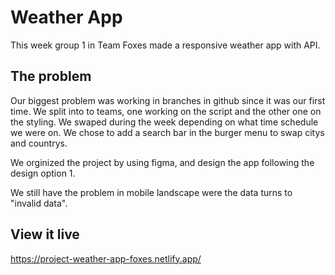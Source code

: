 # Weather App

This week group 1 in Team Foxes made a responsive weather app with API.
## The problem

Our biggest problem was working in branches in github since it was our first time.
We split into to teams, one working on the script and the other one on the styling. We swaped during the week depending on what time schedule we were on. We chose to add a search bar in the burger menu to swap citys and countrys.

We orginized the project by using figma, and design the app following the design option 1.

We still have the problem in mobile landscape were the data turns to "invalid data".

## View it live

https://project-weather-app-foxes.netlify.app/
